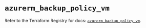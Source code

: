 # `azurerm_backup_policy_vm`

Refer to the Terraform Registry for docs: [`azurerm_backup_policy_vm`](https://registry.terraform.io/providers/hashicorp/azurerm/4.0.1/docs/resources/backup_policy_vm).
